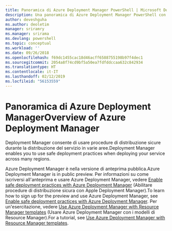 ```yaml
---
title: Panoramica di Azure Deployment Manager PowerShell | Microsoft Docs
description: Una panoramica di Azure Deployment Manager PowerShell con collegamenti a installazione e configurazione.
author: deveshguha
ms.author: deoletim
manager: sriramry
ms.manager: srirama
ms.devlang: powershell
ms.topic: conceptual
ms.workload: ''
ms.date: 09/26/2018
ms.openlocfilehash: f69dc1455cac18d46acff6588755198b97f4dec1
ms.sourcegitcommit: 2054a8f74cd9bf5a50ea7fdfddccaa632c842934
ms.translationtype: HT
ms.contentlocale: it-IT
ms.lasthandoff: 02/12/2019
ms.locfileid: "56153559"
---
```

# <a name="overview-of-azure-deployment-manager"></a><span data-ttu-id="3fc3d-103">Panoramica di Azure Deployment Manager</span><span class="sxs-lookup"><span data-stu-id="3fc3d-103">Overview of Azure Deployment Manager</span></span>

<span data-ttu-id="3fc3d-104">Deployment Manager consente di usare procedure di distribuzione sicure durante la distribuzione del servizio in varie aree.</span><span class="sxs-lookup"><span data-stu-id="3fc3d-104">Deployment Manager enables you to use safe deployment practices when deploying your service across many regions.</span></span>

<span data-ttu-id="3fc3d-105">Azure Deployment Manager è nella versione di anteprima pubblica.</span><span class="sxs-lookup"><span data-stu-id="3fc3d-105">Azure Deployment Manager is in public preview.</span></span> <span data-ttu-id="3fc3d-106">Per informazioni su come iscriversi all'anteprima e usare Azure Deployment Manager, vedere [Enable safe deployment practices with Azure Deployment Manager](https://docs.microsoft.com/en-us/azure/azure-resource-manager/deployment-manager-overview) (Abilitare procedure di distribuzione sicura con Apple Deployment Manager).</span><span class="sxs-lookup"><span data-stu-id="3fc3d-106">To learn how to sign up for the preview and use Azure Deployment Manager, see [Enable safe deployment practices with Azure Deployment Manager](https://docs.microsoft.com/en-us/azure/azure-resource-manager/deployment-manager-overview).</span></span> <span data-ttu-id="3fc3d-107">Per un'esercitazione, vedere [Use Azure Deployment Manager with Resource Manager templates](https://docs.microsoft.com/en-us/azure/azure-resource-manager/deployment-manager-tutorial) (Usare Azure Deployment Manager con i modelli di Resource Manager).</span><span class="sxs-lookup"><span data-stu-id="3fc3d-107">For a tutorial, see [Use Azure Deployment Manager with Resource Manager templates](https://docs.microsoft.com/en-us/azure/azure-resource-manager/deployment-manager-tutorial).</span></span>